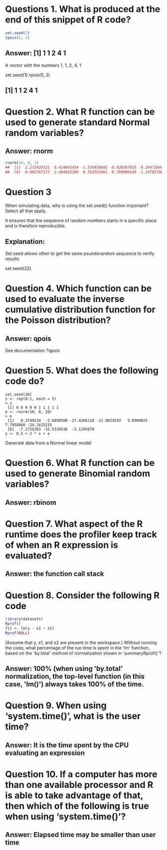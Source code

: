 # Questions 1. What is produced at the end of this snippet of R code?
```r
set.seed(1)
rpois(5, 2)
```
## Answer: [1] 1 1 2 4 1

A vector with the numbers 1, 1, 2, 4, 1

set.seed(1)
rpois(5, 2)
## [1] 1 1 2 4 1

# Question 2. What R function can be used to generate standard Normal random variables?

## Answer: rnorm
```r
rnorm(10, 0, 1)
##  [1]  1.272429321  0.414641434 -1.539950042 -0.928567035 -0.294720447
##  [6] -0.005767173  2.404653389  0.763593461 -0.799009249 -1.147657009
```
# Question 3

When simulating data, why is using the set.seed() function important? Select all that apply.

It ensures that the sequence of random numbers starts in a specific place and is therefore reproducible.

## Explanation:

Set.seed allows other to get the same psuedorandom sequence to verify results.

set.seed(22)

# Question 4. Which function can be used to evaluate the inverse cumulative distribution function for the Poisson distribution?


## Answer: qpois
See documentation ?qpois

# Question 5. What does the following code do?
```
set.seed(10)
x <- rep(0:1, each = 5)
> x
 [1] 0 0 0 0 0 1 1 1 1 1
e <- rnorm(10, 0, 20)
> e
 [1]   0.3749234  -3.6850508 -27.4266110 -11.9833543   5.8909025   7.7958860 -24.1615235
 [8]  -7.2735203 -32.5334536  -5.1295679
y <- 0.5 + 2 * x + e
```
Generate data from a Normal linear model

# Question 6. What R function can be used to generate Binomial random variables?

## Answer: rbinom

# Question 7. What aspect of the R runtime does the profiler keep track of when an R expression is evaluated?

## Answer: the function call stack

# Question 8. Consider the following R code
```r
library(datasets) 
Rprof() 
fit <- lm(y ~ x1 + x2) 
Rprof(NULL)
```
(Assume that y, x1, and x2 are present in the workspace.) Without running the code, 
what percentage of the run time is spent in the 'lm' function, 
based on the 'by.total' method of normalization shown in 'summaryRprof()'?

## Answer: 100% (when using 'by.total' normalization, the top-level function (in this case, 'lm()') always takes 100% of the time.


# Question 9. When using ‘system.time()’, what is the user time?

## Answer: It is the time spent by the CPU evaluating an expression

# Question 10. If a computer has more than one available processor and R is able to take advantage of that, then which of the following is true when using ‘system.time()’?

## Answer: Elapsed time may be smaller than user time

